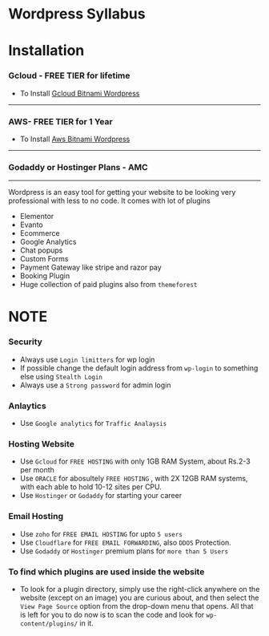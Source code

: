 # Wordpress Syllabus

# Installation
### Gcloud - FREE TIER for lifetime
- To Install [Gcloud Bitnami Wordpress](https://github.com/katmakhan/gcloud-course/tree/master/Free%20Wordpress-%20Bitnami)
---
### AWS- FREE TIER for 1 Year
- To Install [Aws Bitnami Wordpress](https://github.com/katmakhan/aws-course)

---
### Godaddy or Hostinger Plans - AMC

---
Wordpress is an easy tool for getting your website to be looking very professional with less to no code.
It comes with lot of plugins
- Elementor
- Evanto
- Ecommerce
- Google Analytics
- Chat popups
- Custom Forms
- Payment Gateway like stripe and razor pay
- Booking Plugin
- Huge collection of paid plugins also from `themeforest`

# NOTE
### Security
- Always use `Login limitters` for wp login
- If possible change the default login address from `wp-login` to something else using `Stealth Login`
- Always use a `Strong password` for admin login

### Anlaytics
- Use `Google analytics` for `Traffic Analaysis`

### Hosting Website
- Use `Gcloud` for `FREE HOSTING` with only 1GB RAM System, about Rs.2-3 per month
- Use `ORACLE` for abosultely `FREE HOSTING` , with 2X 12GB RAM systems, with each able to hold 10-12 sites per CPU.
- Use `Hostinger` or `Godaddy` for starting your career

### Email Hosting
- Use `zoho` for `FREE EMAIL HOSTING` for upto `5 users`
- Use `Cloudflare` for `FREE EMAIL FORWARDING`, also `DDOS` Protection.
- Use `Godaddy` or `Hostinger` premium plans for `more than 5 Users`

### To find which plugins are used inside the website
- To look for a plugin directory, simply use the right-click anywhere on the website (except on an image) you are curious about, and then select the `View Page Source` option from the drop-down menu that opens. All that is left for you to do now is to scan the code and look for `wp-content/plugins/` in it.
